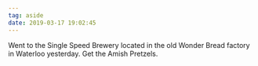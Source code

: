 ```yaml
---
tag: aside
date: 2019-03-17 19:02:45
---
```

Went to the Single Speed Brewery located in the old Wonder Bread factory in Waterloo yesterday. Get the Amish Pretzels. 